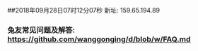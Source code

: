 ##2018年09月28日07时12分07秒 新址: 159.65.194.89
### 兔友常见问题及解答: https://github.com/wanggonging/d/blob/w/FAQ.md
